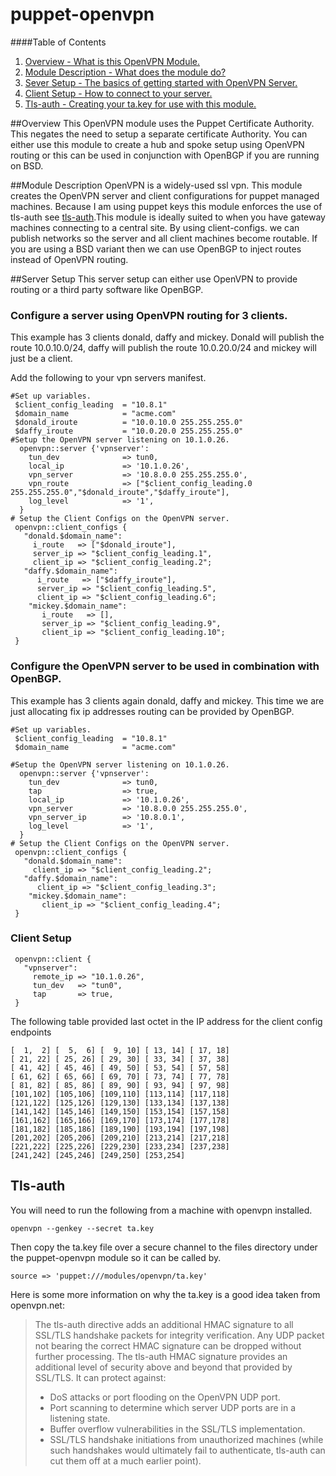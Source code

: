 puppet-openvpn
==============

####Table of Contents

1. [Overview - What is this OpenVPN Module.](#overview)
2. [Module Description - What does the module do?](#module-description)
3. [Sever Setup - The basics of getting started with OpenVPN Server. ](#server-setup)
4. [Client Setup - How to connect to your server. ](#client-setup)
5. [Tls-auth - Creating your ta.key for use with this module. ](#tls-auth)

##Overview
This OpenVPN module uses the Puppet Certificate Authority. This negates the need to setup a separate certificate Authority. You can either use this module to create a hub and spoke setup using OpenVPN routing or this can be used in conjunction with OpenBGP if you are running on BSD. 

##Module Description
OpenVPN is a widely-used ssl vpn. This module creates the OpenVPN server and client configurations for puppet managed machines. 
Because I am using puppet keys this module enforces the use of tls-auth see [tls-auth](#tls-auth).This module
is ideally suited to when you have gateway machines connecting to a central site. By using client-configs. 
we can publish networks so the server and all client machines become routable. If you are using a BSD variant then we can use
OpenBGP to inject routes instead of OpenVPN routing. 

##Server Setup
This server setup can either use OpenVPN to provide routing or a third party software like OpenBGP.

### Configure a server using OpenVPN routing for 3 clients. 
This example has 3 clients donald, daffy and mickey. Donald will publish the route 10.0.10.0/24, daffy will publish the route 10.0.20.0/24 and mickey will just be a client. 

Add the following to your vpn servers manifest.

 ```
#Set up variables. 
  $client_config_leading  = "10.8.1"
  $domain_name            = "acme.com"
  $donald_iroute          = "10.0.10.0 255.255.255.0"
  $daffy_iroute           = "10.0.20.0 255.255.255.0"
#Setup the OpenVPN server listening on 10.1.0.26.
   openvpn::server {'vpnserver':
     tun_dev              => tun0,
     local_ip             => '10.1.0.26',
     vpn_server           => '10.8.0.0 255.255.255.0',
     vpn_route            => ["$client_config_leading.0 255.255.255.0","$donald_iroute","$daffy_iroute"],
     log_level            => '1',
   } 
# Setup the Client Configs on the OpenVPN server.
  openvpn::client_configs {
    "donald.$domain_name":
      i_route   => ["$donald_iroute"],
      server_ip => "$client_config_leading.1",
      client_ip => "$client_config_leading.2";
    "daffy.$domain_name":
       i_route   => ["$daffy_iroute"],
       server_ip => "$client_config_leading.5",
       client_ip => "$client_config_leading.6";
     "mickey.$domain_name":
        i_route   => [],
        server_ip => "$client_config_leading.9",
        client_ip => "$client_config_leading.10";
  }
 ```
### Configure the OpenVPN server to be used in combination with OpenBGP.  
This example has 3 clients again donald, daffy and mickey. This time we are just allocating fix ip addresses routing can
be provided by OpenBGP.


 ```
#Set up variables. 
  $client_config_leading  = "10.8.1"
  $domain_name            = "acme.com"

#Setup the OpenVPN server listening on 10.1.0.26.
   openvpn::server {'vpnserver':
     tun_dev              => tun0,
     tap                  => true,
     local_ip             => '10.1.0.26',
     vpn_server           => '10.8.0.0 255.255.255.0',
     vpn_server_ip        => '10.8.0.1',
     log_level            => '1',
   } 
# Setup the Client Configs on the OpenVPN server.
  openvpn::client_configs {
    "donald.$domain_name":
      client_ip => "$client_config_leading.2";
    "daffy.$domain_name":
       client_ip => "$client_config_leading.3";
     "mickey.$domain_name":
        client_ip => "$client_config_leading.4";
  }
 ```

### Client Setup 

 ```
  openvpn::client {
    "vpnserver":
      remote_ip => "10.1.0.26",
      tun_dev   => "tun0",
      tap       => true,
  }
 ```
The following table provided last octet in the IP address for the client config endpoints

 ```
[  1,  2] [  5,  6] [  9, 10] [ 13, 14] [ 17, 18]
[ 21, 22] [ 25, 26] [ 29, 30] [ 33, 34] [ 37, 38]
[ 41, 42] [ 45, 46] [ 49, 50] [ 53, 54] [ 57, 58]
[ 61, 62] [ 65, 66] [ 69, 70] [ 73, 74] [ 77, 78]
[ 81, 82] [ 85, 86] [ 89, 90] [ 93, 94] [ 97, 98]
[101,102] [105,106] [109,110] [113,114] [117,118]
[121,122] [125,126] [129,130] [133,134] [137,138]
[141,142] [145,146] [149,150] [153,154] [157,158]
[161,162] [165,166] [169,170] [173,174] [177,178]
[181,182] [185,186] [189,190] [193,194] [197,198]
[201,202] [205,206] [209,210] [213,214] [217,218]
[221,222] [225,226] [229,230] [233,234] [237,238]
[241,242] [245,246] [249,250] [253,254]
 ```

## Tls-auth
You will need to run the following from a machine with openvpn installed.  

 ```
openvpn --genkey --secret ta.key
 ```
Then copy the ta.key file over a secure channel to the files directory under the puppet-openvpn module so it can be called by.
 ```
 source => 'puppet:///modules/openvpn/ta.key'
 ```

Here is some more information on why the ta.key is a good idea taken from openvpn.net:

>The tls-auth directive adds an additional HMAC signature to all SSL/TLS handshake packets for integrity verification. Any UDP packet not bearing the correct HMAC signature can be dropped without further processing. The tls-auth HMAC signature provides an additional level of security above and beyond that provided by SSL/TLS. It can protect against:
>   * DoS attacks or port flooding on the OpenVPN UDP port.
>   * Port scanning to determine which server UDP ports are in a listening state.
>   * Buffer overflow vulnerabilities in the SSL/TLS implementation.
>   * SSL/TLS handshake initiations from unauthorized machines (while such handshakes would ultimately fail to authenticate, tls-auth can cut them off at a much earlier point).



